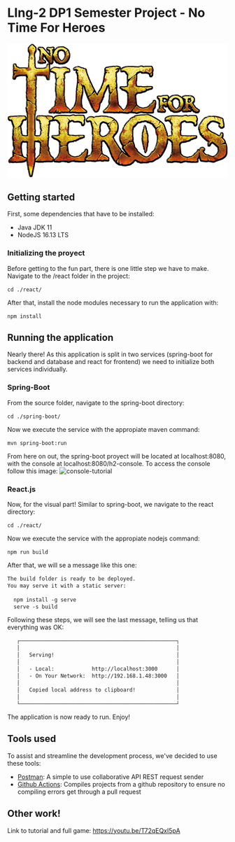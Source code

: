 # LIng-2 DP1 Semester Project - No Time For Heroes

![Logo](/react/public/images/logo_ntfh.png)

## Getting started

First, some dependencies that have to be installed:

- Java JDK 11
- NodeJS 16.13 LTS

### Initializing the proyect

Before getting to the fun part, there is one little step we have to make.
Navigate to the /react folder in the project:

```
cd ./react/
```

After that, install the node modules necessary to run the application with:

```
npm install
```

## Running the application

Nearly there! As this application is split in two services (spring-boot for backend and database and react for frontend)
we need to initialize both services individually.

### Spring-Boot

From the source folder, navigate to the spring-boot directory:

```
cd ./spring-boot/
```

Now we execute the service with the appropiate maven command:

```
mvn spring-boot:run
```

From here on out, the spring-boot proyect will be located at localhost:8080, with the console at localhost:8080/h2-console.
To access the console follow this image:
![console-tutorial](https://i.imgur.com/rQuYCm4.png)

### React.js

Now, for the visual part! Similar to spring-boot, we navigate to the react directory:

```
cd ./react/
```

Now we execute the service with the appropiate nodejs command:

```
npm run build
```

After that, we will se a message like this one:
```
The build folder is ready to be deployed.
You may serve it with a static server:

  npm install -g serve
  serve -s build
```

Following these steps, we will see the last message, telling us that everything was OK:

```
   ┌──────────────────────────────────────────────────┐
   │                                                  │
   │   Serving!                                       │
   │                                                  │
   │   - Local:            http://localhost:3000      │
   │   - On Your Network:  http://192.168.1.48:3000   │
   │                                                  │
   │   Copied local address to clipboard!             │
   │                                                  │
   └──────────────────────────────────────────────────┘
```

The application is now ready to run. Enjoy!

## Tools used

To assist and streamline the development process, we've decided to use these tools:

- [Postman](https://www.postman.com/): A simple to use collaborative API REST request sender
- [Github Actions](https://github.com/features/actions): Compiles projects from a github repository to ensure no compiling errors get through a pull request

## Other work!

Link to tutorial and full game: https://youtu.be/T72qEQxI5pA
